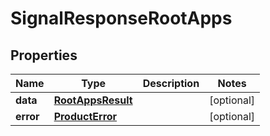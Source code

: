 

# SignalResponseRootApps


## Properties

| Name | Type | Description | Notes |
|------------ | ------------- | ------------- | -------------|
|**data** | [**RootAppsResult**](RootAppsResult.md) |  |  [optional] |
|**error** | [**ProductError**](ProductError.md) |  |  [optional] |



